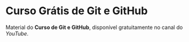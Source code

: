# Curso Grátis de Git e GitHub


Material do **Curso de Git e GitHub**, disponível gratuitamente no canal do *YouTube*.

